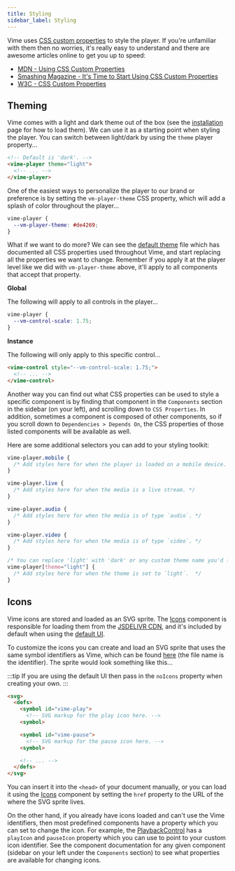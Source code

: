 ```yaml
---
title: Styling
sidebar_label: Styling
---
```


Vime uses [CSS custom properties][mdn-css-props] to style the player. If you're unfamiliar with 
them then no worries, it's really easy to understand and there are awesome articles online to get 
you up to speed:

- [MDN - Using CSS Custom Properties][mdn-css-props]
- [Smashing Magazine - It's Time to Start Using CSS Custom Properties][smashing-css-props]
- [W3C - CSS Custom Properties][w3c-css-props]

[mdn-css-props]: https://developer.mozilla.org/en-US/docs/Web/CSS/Using_CSS_custom_properties
[smashing-css-props]: https://www.smashingmagazine.com/2017/04/start-using-css-custom-properties
[w3c-css-props]: https://www.w3.org/TR/css-variables-1

## Theming

Vime comes with a light and dark theme out of the box (see the [installation](./installation) 
page for how to load them). We can use it as a starting point when styling the player. You can switch 
between light/dark by using the `theme` player property...

```html title="player.html"
<!-- Default is 'dark'. -->
<vime-player theme="light">
  <!-- ... -->
</vime-player>
```

One of the easiest ways to personalize the player to our brand or preference is by 
setting the `vm-player-theme` CSS property, which will add a splash of color throughout the player...

```css title="player-theme.css"
vime-player {
  --vm-player-theme: #de4269;
}
```

What if we want to do more? We can see the [default theme][default-theme] file which has documented all 
CSS properties used throughout Vime, and start replacing all the properties we want to change. Remember 
if you apply it at the player level like we did with `vm-player-theme` above, it'll apply to all components 
that accept that property.

**Global**

The following will apply to all controls in the player...

```css
vime-player {
  --vm-control-scale: 1.75;
}
```

**Instance**

The following will only apply to this specific control...

```html
<vime-control style="--vm-control-scale: 1.75;">
  <!-- ... -->
</vime-control>
```

Another way you can find out what CSS properties can be used to style a specific component is 
by finding that component in the `Components` section in the sidebar (on your left), and scrolling
down to `CSS Properties`. In addition, sometimes a component is composed of other components, so if 
you scroll down to `Dependencies > Depends On`, the CSS properties of those listed components 
will be available as well.

Here are some additional selectors you can add to your styling toolkit:

```css title="player-theme.css"
vime-player.mobile {
  /* Add styles here for when the player is loaded on a mobile device. */
}

vime-player.live {
  /* Add styles here for when the media is a live stream. */
}

vime-player.audio {
  /* Add styles here for when the media is of type `audio`. */
}

vime-player.video {
  /* Add styles here for when the media is of type `video`. */
}

/* You can replace 'light' with 'dark' or any custom theme name you'd like. */
vime-player[theme="light"] {
  /* Add styles here for when the theme is set to `light`.  */
}
```


[default-theme]: https://github.com/vime-js/vime/blob/master/packages/core/src/globals/themes/default.css

## Icons

Vime icons are stored and loaded as an SVG sprite. The [Icons](../components/ui/icons) component 
is responsible for loading them from the [JSDELIVR CDN][vime-icons-cdn], and it's included by default 
when using the [default UI](../components/ui/default-ui). 

To customize the icons you can create and load an SVG sprite that uses the same symbol identifiers 
as Vime, which can be found [here][vime-icons] (the file name is the identifier). The sprite would 
look something like this...

:::tip
If you are using the default UI then pass in the `noIcons` property when creating your own.
:::

```html
<svg>
  <defs>
    <symbol id="vime-play">
      <!-- SVG markup for the play icon here. -->
    <symbol>

    <symbol id="vime-pause">
      <!-- SVG markup for the pause icon here. -->
    <symbol>

    <!-- ... -->
  </defs>
</svg>
```

You can insert it into the `<head>` of your document manually, or you can load it using the 
[Icons](../components/ui/icons) component by setting the `href` property to the URL of the 
where the SVG sprite lives. 

On the other hand, if you already have icons loaded and can't use the Vime identifiers, then most 
predefined components have a property which you can set to change the icon. For example, 
the [PlaybackControl](../components/ui/controls/playback-control) has a `playIcon` and `pauseIcon` 
property which you can use to point to your custom icon identifier. See the component 
documentation for any given component (sidebar on your left under the `Components` section) 
to see what properties are available for changing icons.

[vime-icons]: https://github.com/vime-js/vime/tree/master/packages/core/icons
[vime-icons-cdn]: https://cdn.jsdelivr.net/npm/@vime/core@latest/icons/sprite.svg